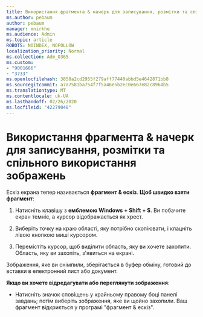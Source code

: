 ```yaml
---
title: Використання фрагмента & начерк для записування, розмітки та спільного використання зображень
ms.author: pebaum
author: pebaum
manager: mnirkhe
ms.audience: Admin
ms.topic: article
ROBOTS: NOINDEX, NOFOLLOW
localization_priority: Normal
ms.collection: Adm_O365
ms.custom:
- "9001666"
- "3733"
ms.openlocfilehash: 3858a2cd2955f279aff77440abbd5e4642871bb8
ms.sourcegitcommit: a7a7581ba754f7f5a46e5b2ec0e667e82c8964b5
ms.translationtype: MT
ms.contentlocale: uk-UA
ms.lasthandoff: 02/26/2020
ms.locfileid: "42279048"
---
```

# <a name="use-snip--sketch-to-capture-mark-up-and-share-images"></a>Використання фрагмента & начерк для записування, розмітки та спільного використання зображень

Ескіз екрана тепер називається **фрагмент & ескіз**. **Щоб швидко взяти фрагмент**:

1. Натисніть клавішу з **емблемою Windows + Shift + S**. Ви побачите екран темніє, а курсор відображається як хрест. 

2. Виберіть точку на краю області, яку потрібно скопіювати, і клацніть лівою кнопкою миші курсором. 

3. Перемістіть курсор, щоб виділити область, яку ви хочете захопити. Область, яку ви захопіть, з'явиться на екрані.

Зображення, яке ви снімпили, зберігається в буфер обміну, готовий до вставки в електронний лист або документ. 

**Якщо ви хочете відредагувати або переглянути зображення**: 

- Натисніть значок сповіщень у крайньому правому боці панелі завдань; потім виберіть зображення, яке ви щойно захопили. Ваш фрагмент відкриється у програмі "фрагмент & ескіз".
